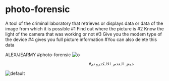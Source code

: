 # photo-forensic
A tool of the criminal laboratory that retrieves or displays data or data of the image from which it is possible
#1 Find out where the picture is 
#2 Know the light of the camera that was working or not 
#3 Give you the modem type of the device
#4 gives you full picture information
#You can also delete this data

ALEX/JEARMY
                                          #photo-forensic
![o](https://user-images.githubusercontent.com/33803717/32990965-b069a42e-cd43-11e7-803d-87e40f5c37bd.PNG)

                                         #جيش_القدس_الالكتروني
![default](https://user-images.githubusercontent.com/33803717/32990981-1947a0d6-cd44-11e7-95a4-a8a502c9cb03.png)
